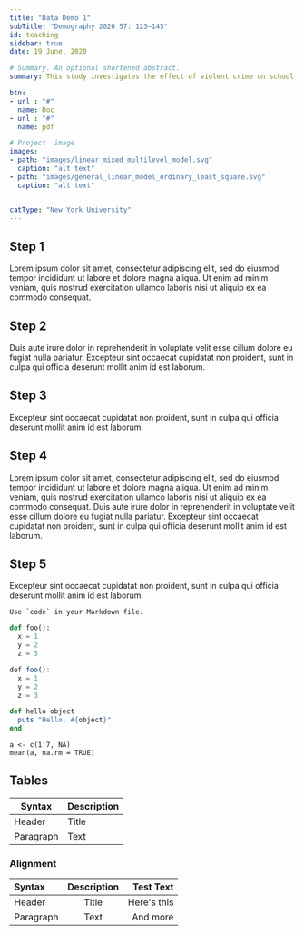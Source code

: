 ```yaml
---
title: "Data Demo 1"
subTitle: "Demography 2020 57: 123–145"
id: teaching
sidebar: true
date: 19,June, 2020

# Summary. An optional shortened abstract.
summary: This study investigates the effect of violent crime on school district–level achievement in English language arts (ELA) and mathematics. The research design exploits variation in achievement and violent crime across 813 school districts in the United States and seven birth cohorts of children born between 1996 and 2002. The identification strategy leverages exogenous shocks to crime rates arising from the availability of federal funds to hire police officers in the local police departments where the school districts operate. Results show that children who entered the school system when the violent crime rate in their school districts was lower score higher in ELA by the end of eighth grade, relative to children attending schools in the same district but who entered the school system when the violent crime rate was higher. A 10% decline in the violent crime rate experienced at ages 0–6 raises eighth-grade ELA achievement in the district by 0.03 standard deviations. Models that estimate effects by race and gender show larger impacts among Black children and boys. 

btn:
- url : "#"
  name: Doc
- url : "#"
  name: pdf

# Project  image 
images:
- path: "images/linear_mixed_multilevel_model.svg"
  caption: "alt text"
- path: "images/general_linear_model_ordinary_least_square.svg"
  caption: "alt text"


catType: "New York University"
---
```


## Step 1
Lorem ipsum dolor sit amet, consectetur adipiscing elit, sed do eiusmod tempor incididunt ut labore et dolore magna aliqua. Ut enim ad minim veniam, quis nostrud exercitation ullamco laboris nisi ut aliquip ex ea commodo consequat.

## Step 2
 Duis aute irure dolor in reprehenderit in voluptate velit esse cillum dolore eu fugiat nulla pariatur. Excepteur sint occaecat cupidatat non proident, sunt in culpa qui officia deserunt mollit anim id est laborum.

## Step 3
Excepteur sint occaecat cupidatat non proident, sunt in culpa qui officia deserunt mollit anim id est laborum.

## Step 4
Lorem ipsum dolor sit amet, consectetur adipiscing elit, sed do eiusmod tempor incididunt ut labore et dolore magna aliqua. Ut enim ad minim veniam, quis nostrud exercitation ullamco laboris nisi ut aliquip ex ea commodo consequat. Duis aute irure dolor in reprehenderit in voluptate velit esse cillum dolore eu fugiat nulla pariatur. Excepteur sint occaecat cupidatat non proident, sunt in culpa qui officia deserunt mollit anim id est laborum.

## Step 5
Excepteur sint occaecat cupidatat non proident, sunt in culpa qui officia deserunt mollit anim id est laborum.


``Use `code` in your Markdown file.``

```python 
def foo():
  x = 1
  y = 2
  z = 3
```

```js 
def foo():
  x = 1
  y = 2
  z = 3
```
```ruby
def hello object
  puts "Hello, #{object}"
end 
```

```
a <- c(1:7, NA)
mean(a, na.rm = TRUE)
```
 


## Tables

| Syntax      | Description |
| ----------- | ----------- |
| Header      | Title       |
| Paragraph   | Text        |

### Alignment

| Syntax      | Description | Test Text     |
| :---        |    :----:   |          ---: |
| Header      | Title       | Here's this   |
| Paragraph   | Text        | And more      |

